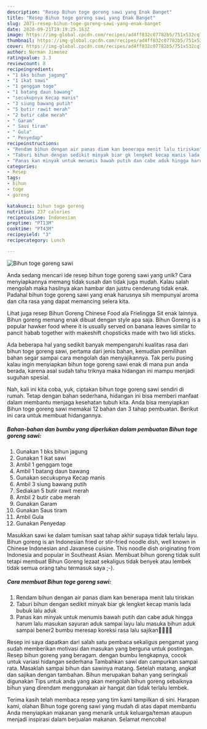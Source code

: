 ```yaml
---
description: "Resep Bihun toge goreng sawi yang Enak Banget"
title: "Resep Bihun toge goreng sawi yang Enak Banget"
slug: 2071-resep-bihun-toge-goreng-sawi-yang-enak-banget
date: 2020-09-21T19:19:25.163Z
image: https://img-global.cpcdn.com/recipes/ad4ff832c07782b5/751x532cq70/bihun-toge-goreng-sawi-foto-resep-utama.jpg
thumbnail: https://img-global.cpcdn.com/recipes/ad4ff832c07782b5/751x532cq70/bihun-toge-goreng-sawi-foto-resep-utama.jpg
cover: https://img-global.cpcdn.com/recipes/ad4ff832c07782b5/751x532cq70/bihun-toge-goreng-sawi-foto-resep-utama.jpg
author: Norman Jimenez
ratingvalue: 3.3
reviewcount: 8
recipeingredient:
- "1 bks bihun jagung"
- "1 ikat sawi"
- "1 genggam toge"
- "1 batang daun bawang"
- "secukupnya Kecap manis"
- "3 siung bawang putih"
- "5 butir rawit merah"
- "2 butir cabe merah"
- " Garam"
- " Saus tiram"
- " Gula"
- " Penyedap"
recipeinstructions:
- "Rendam bihun dengan air panas diam kan benerapa menit lalu tiriskan"
- "Taburi bihun dengan sedikit minyak biar gk lengket kecap manis lada bubuk lalu aduk"
- "Panas kan minyak untuk menumis bawah putih dan cabe aduk hingga harum lalu masukan sayuran aduk sampai layu lalu masuka bihun aduk sampai bener2 bumbu meresap koreksi rasa lalu sajikan👍🏼👌🏻"
categories:
- Resep
tags:
- bihun
- toge
- goreng

katakunci: bihun toge goreng 
nutrition: 237 calories
recipecuisine: Indonesian
preptime: "PT13M"
cooktime: "PT43M"
recipeyield: "3"
recipecategory: Lunch

---
```



![Bihun toge goreng sawi](https://img-global.cpcdn.com/recipes/ad4ff832c07782b5/751x532cq70/bihun-toge-goreng-sawi-foto-resep-utama.jpg)

Anda sedang mencari ide resep bihun toge goreng sawi yang unik? Cara menyiapkannya memang tidak susah dan tidak juga mudah. Kalau salah mengolah maka hasilnya akan hambar dan justru cenderung tidak enak. Padahal bihun toge goreng sawi yang enak harusnya sih mempunyai aroma dan cita rasa yang dapat memancing selera kita.

Lihat juga resep Bihun Goreng Chinese Food ala Frielingga Sit enak lainnya. Bihun goreng memang enak dibuat dengan style apa saja. Bihun Goreng is a popular hawker food where it is usually served on banana leaves similar to pancit habab together with makeshift chopsticks made with two lidi sticks.

Ada beberapa hal yang sedikit banyak mempengaruhi kualitas rasa dari bihun toge goreng sawi, pertama dari jenis bahan, kemudian pemilihan bahan segar sampai cara mengolah dan menyajikannya. Tak perlu pusing kalau ingin menyiapkan bihun toge goreng sawi enak di mana pun anda berada, karena asal sudah tahu triknya maka hidangan ini mampu menjadi suguhan spesial.


Nah, kali ini kita coba, yuk, ciptakan bihun toge goreng sawi sendiri di rumah. Tetap dengan bahan sederhana, hidangan ini bisa memberi manfaat dalam membantu menjaga kesehatan tubuh kita. Anda bisa menyiapkan Bihun toge goreng sawi memakai 12 bahan dan 3 tahap pembuatan. Berikut ini cara untuk membuat hidangannya.

<!--inarticleads1-->

##### Bahan-bahan dan bumbu yang diperlukan dalam pembuatan Bihun toge goreng sawi:

1. Gunakan 1 bks bihun jagung
1. Gunakan 1 ikat sawi
1. Ambil 1 genggam toge
1. Ambil 1 batang daun bawang
1. Gunakan secukupnya Kecap manis
1. Ambil 3 siung bawang putih
1. Sediakan 5 butir rawit merah
1. Ambil 2 butir cabe merah
1. Gunakan  Garam
1. Gunakan  Saus tiram
1. Ambil  Gula
1. Gunakan  Penyedap


Masukkan sawi ke dalam tumisan saat tahap akhir supaya tidak terlalu layu. Bihun goreng is an Indonesian fried or stir-fried noodle dish, well known in Chinese Indonesian and Javanese cuisine. This noodle dish originating from Indonesia and popular in Southeast Asian. Membuat bihun goreng tidak sulit tetapi membuat Bihun Goreng lezaat sekaligus tidak benyek atau lembek tidak semua orang tahu termasuk saya ;-). 

<!--inarticleads2-->

##### Cara membuat Bihun toge goreng sawi:

1. Rendam bihun dengan air panas diam kan benerapa menit lalu tiriskan
1. Taburi bihun dengan sedikit minyak biar gk lengket kecap manis lada bubuk lalu aduk
1. Panas kan minyak untuk menumis bawah putih dan cabe aduk hingga harum lalu masukan sayuran aduk sampai layu lalu masuka bihun aduk sampai bener2 bumbu meresap koreksi rasa lalu sajikan👍🏼👌🏻


Resep ini saya dapatkan dari salah satu pembaca sekaligus pengamat yang sudah memberikan motivasi dan masukan yang berguna untuk postingan. Resep bihun goreng yang beragam. dengan bumbu lengkapnya, cocok untuk variasi hidangan sederhana Tambahkan sawi dan campurkan sampai rata. Masaklah sampai bihun dan sawinya matang. Setelah matang, angkat dan sajikan dengan tambahan. Bihun merupakan bahan yang seringkali digunakan Tips untuk anda yang akan mengolah bihun goreng sebaiknya bihun yang direndam menggunakan air hangat dan tidak terlalu lembek. 

Terima kasih telah membaca resep yang tim kami tampilkan di sini. Harapan kami, olahan Bihun toge goreng sawi yang mudah di atas dapat membantu Anda menyiapkan makanan yang menarik untuk keluarga/teman ataupun menjadi inspirasi dalam berjualan makanan. Selamat mencoba!
